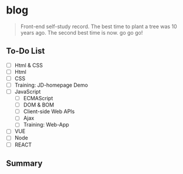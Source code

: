 # blog
> Front-end self-study record. The best time to plant a tree was 10 years ago. The second best time is now. go go go!

## To-Do List

 - [ ] Html & CSS
  - [ ] Html
  - [ ] CSS
  - [ ] Training: JD-homepage Demo
- [ ] JavaScript
  - [ ] ECMAScript
  - [ ] DOM & BOM
  - [ ] Client-side Web APIs
  - [ ] Ajax
  - [ ] Training: Web-App
- [ ] VUE
- [ ] Node
- [ ] REACT

## Summary